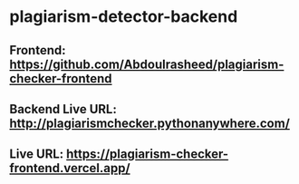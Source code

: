 # plagiarism-detector-backend

## Frontend: https://github.com/Abdoulrasheed/plagiarism-checker-frontend
## Backend Live URL: http://plagiarismchecker.pythonanywhere.com/
## Live URL: https://plagiarism-checker-frontend.vercel.app/
